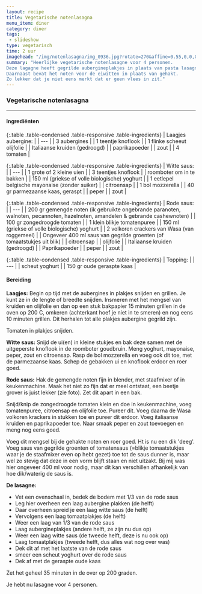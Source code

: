 ```yaml
---
layout: recipe
title: Vegetarische notenlasagna
menu_item: diner
category: diner
tags:
 - slideshow
type: vegetarisch
time: 2 uur
imagehead: "/img/notenlasagna/img_0936.jpg?rotate=270&affine=0.55,0,0,0.55,0,0,900,500,90,200"
summary: "Heerlijke vegetarische notenlasagne voor 4 personen.
Deze lagagne heeft gegrilde aubergineplakjes in plaats van pasta lasagnebladen.
Daarnaast bevat het noten voor de eiwitten in plaats van gehakt.
Zo lekker dat je niet eens merkt dat er geen vlees in zit."
---
```


### Vegetarische notenlasagna

---

#### Ingredi&euml;nten

{:.table .table-condensed .table-responsive .table-ingredients}
| Laagjes aubergine: |
| --- |
| 3 aubergines |
| 1 teentje knoflook |
| 1 flinke scheeut olijfolie |
| Italiaanse kruiden (gedroogd) |
| paprikapoeder |
| zout |
| 4 tomaten |

{:.table .table-condensed .table-responsive .table-ingredients}
| Witte saus: |
| --- |
| 1 grote of 2 kleine uien |
| 3 teentjes knoflook |
| roomboter om in te bakken |
| 150 ml (griekse of volle biologische) yoghurt |
| 1 eetlepel belgische mayonaise (zonder suiker) |
| citroensap |
| 1 bol mozzerella |
| 40 gr parmezaanse kaas, geraspt |
| peper |
| zout |

{:.table .table-condensed .table-responsive .table-ingredients}
| Rode saus: |
| --- |
| 200 gr gemengde noten (ik gebruikte ongebrande paranoten, walnoten, pecannoten, hazelnoten, amandelen & gebrande cashewnoten) |
| 100 gr zongedroogde tomaten |
| 1 klein blikje tomatenpuree |
| 150 ml (griekse of volle biologische) yoghurt |
| 2 volkoren crackers van Wasa (van roggemeel) |
| Ongeveer 400 ml saus van gegrilde groenten (of tomaatstukjes uit blik) |
| citroensap |
| olijfolie |
| Italiaanse kruiden (gedroogd) |
| Paprikapoeder |
| peper |
| zout |

{:.table .table-condensed .table-responsive .table-ingredients}
| Topping: |
| --- |
| scheut yoghurt |
| 150 gr oude geraspte kaas |

#### Bereiding

**Laagjes:**
Begin op tijd met de aubergines in plakjes snijden en grillen. Je kunt ze in de lengte of breedte snijden. Insmeren met het mengsel van kruiden en olijfolie en dan op een stuk bakpapier 15 minuten grillen in de oven op 200 C, omkeren (achterkant hoef je niet in te smeren) en nog eens 10 minuten grillen. Dit herhalen tot alle plakjes aubergine gegrild zijn.

Tomaten in plakjes snijden.

**Witte saus:**
Snijd de ui(en) in kleine stukjes en bak deze samen met de uitgeperste knoflook in de roomboter goudbruin. Meng yoghurt, mayonaise, peper, zout en citroensap. Rasp de bol mozzerella en voeg ook dit toe, met de parmezaanse kaas. Schep de gebakken ui en knoflook erdoor en roer goed.

**Rode saus:**
Hak de gemengde noten fijn in blender, met staafmixer of in keukenmachine. Maak het niet zo fijn dat er meel ontstaat, een beetje grover is juist lekker (zie foto). Zet dit apart in een bak.

Snijd/knip de zongedroogde tomaten klein en doe in keukenmachine, voeg tomatenpuree, citroensap en olijfolie toe. Pureer dit. Voeg daarna de Wasa volkoren krackers in stukken toe en pureer dit erdoor. Voeg italiaanse kruiden en paprikapoeder toe. Naar smaak peper en zout toevoegen en meng nog eens goed.

Voeg dit mengsel bij de gehakte noten en roer goed. Ht is nu een dik 'deeg'. Voeg saus van gegrilde groenten of tomatensaus (=blikje tomaatstukjes waar je de staafmixer even op hebt gezet) toe tot de saus dunner is, maar wel zo stevig dat deze in een vorm blijft staan en niet uitzakt. Bij mij was hier ongeveer 400 ml voor nodig, maar dit kan verschillen afhankelijk van hoe dik/waterig de saus is.

**De lasagne:**
- Vet een ovenschaal in, bedek de bodem met 1/3 van de rode saus
- Leg hier overheen een laag aubergine plakken (de helft)
- Daar overheen spreid je een laag witte saus (de helft)
- Vervolgens een laag tomaatplakjes (de helft)
- Weer een laag van 1/3 van de rode saus
- Laag aubergineplakjes (andere helft, ze zijn nu dus op)
- Weer een laag witte saus (de tweede helft, deze is nu ook op)
- Laag tomaatplakjes (tweede helft, dus alles wat nog over was)
- Dek dit af met het laatste van de rode saus
- smeer een scheut yoghurt over de rode saus
- Dek af met de geraspte oude kaas

Zet het geheel 35 minuten in de over op 200 graden.

Je hebt nu lasagne voor 4 personen.